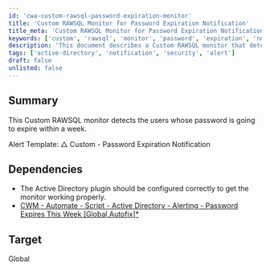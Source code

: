 ```yaml
---
id: 'cwa-custom-rawsql-password-expiration-monitor'
title: 'Custom RAWSQL Monitor for Password Expiration Notification'
title_meta: 'Custom RAWSQL Monitor for Password Expiration Notification'
keywords: ['custom', 'rawsql', 'monitor', 'password', 'expiration', 'notification', 'active', 'directory']
description: 'This document describes a Custom RAWSQL monitor that detects users whose passwords are set to expire within a week. It includes details on the alert template and necessary dependencies for proper configuration.'
tags: ['active-directory', 'notification', 'security', 'alert']
draft: false
unlisted: false
---
```

## Summary

This Custom RAWSQL monitor detects the users whose password is going to expire within a week.

Alert Template: △ Custom - Password Expiration Notification

## Dependencies

- The Active Directory plugin should be configured correctly to get the monitor working properly.
- [CWM - Automate - Script - Active Directory - Alerting - Password Expires This Week [Global,Autofix]*](https://proval.itglue.com/DOC-6075716-11713518)

## Target

Global

